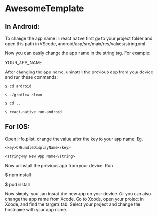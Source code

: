 # AwesomeTemplate

## In Android:
To change the app name in react native first go to your project folder and open this path in VScode,
android/app/src/main/res/values/string.xml

Now you can easily change the app name in the string tag.
For example:

<string name="app_name">YOUR_APP_NAME</string>

After changing the app name, uninstall the previous app from your device and run these commands:

```
$ cd android

$ ./gradlew clean

$ cd ..

$ react-native run-android
```

## For IOS:

Open info.plist, change the value after the key to your app name. Eg.

```
<key>CFBundleDisplayName</key>

<string>My New App Name</string>
```

Now uninstall the previous app from your device. Run

$ npm install

$ pod install

Now simply, you can install the new app on your device.
Or you can also change the app name from Xcode.
Go to Xcode, open your project in Xcode, and find the targets tab. Select your project and change the hostname with your app name.

